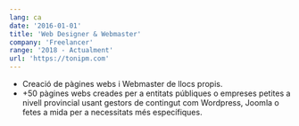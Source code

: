 ```yaml
---
lang: ca
date: '2016-01-01'
title: 'Web Designer & Webmaster'
company: 'Freelancer'
range: '2018 - Actualment'
url: 'https://tonipm.com'
---
```


- Creació de pàgines webs i Webmaster de llocs propis.
- +50 pàgines webs creades per a entitats públiques o empreses petites a nivell provincial usant gestors de contingut com Wordpress, Joomla o fetes a mida per a necessitats més específiques.